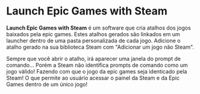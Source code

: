 # Launch Epic Games with Steam

**Launch Epic Games with Steam** é um software que cria atalhos dos jogos baixados pela epic games.
Estes atalhos gerados são linkados em um launcher dentro de uma pasta personalizada de cada jogo.
Adicione o atalho gerado na sua biblioteca Steam com "Adicionar um jogo não Steam".

Sempre que você abrir o atalho, irá aparecer uma janela do prompt de comando... Porém a Steam não identifica prompts de comando como um jogo válido! Fazendo com que o jogo
da epic games seja identicado pela Steam! O que permite ao usuário acessar o painel da Steam e da Epic Games dentro de um único jogo!
